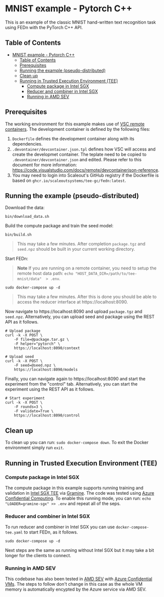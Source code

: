 # MNIST example - Pytorch C++
This is an example of the classic MNIST hand-written text recognition task using FEDn with the PyTorch C++ API.

## Table of Contents
- [MNIST example - Pytorch C++](#mnist-example---pytorch-c)
  - [Table of Contents](#table-of-contents)
  - [Prerequisites](#prerequisites)
  - [Running the example (pseudo-distributed)](#running-the-example-pseudo-distributed)
  - [Clean up](#clean-up)
  - [Running in Trusted Execution Environment (TEE)](#running-in-trusted-execution-environment-tee)
    - [Compute package in Intel SGX](#compute-package-in-intel-sgx)
    - [Reducer and combiner in Intel SGX](#reducer-and-combiner-in-intel-sgx)
    - [Running in AMD SEV](#running-in-amd-sev)

## Prerequisites
The working environment for this example makes use of [VSC remote containers](https://code.visualstudio.com/docs/remote/containers). The development container is defined by the following files:

1. `Dockerfile` defines the development container along with its dependencies.
2. `.devontainer/devcontainer.json.tpl` defines how VSC will access and create the developmet container. The teplate need to be copied to `.devontainer/devcontainer.json` and edited. Please refer to this document for more information: https://code.visualstudio.com/docs/remote/devcontainerjson-reference.
3. You may need to login into Scaleout's GitHub registry if the Dockerfile is based on `ghcr.io/scaleoutsystems/tee-gc/fedn:latest`.
 
## Running the example (pseudo-distributed)

Download the data:
```
bin/download_data.sh
```

Build the compute package and train the seed model:
```
bin/build.sh
```
> This may take a few minutes. After completion `package.tgz` and `seed.npz` should be built in your current working directory.

Start FEDn:
> **Note** If you are running on a remote container, you need to setup the remote host data path: `echo "HOST_DATA_DIR=/path/to/tee-mnist/data"  > .env`.
```
sudo docker-compose up -d
```
> This may take a few minutes. After this is done you should be able to access the reducer interface at https://localhost:8090.

Now navigate to https://localhost:8090 and upload `package.tgz` and `seed.npz`. Alternatively, you can upload seed and package using the REST API as it follows.
```
# Upload package
curl -k -X POST \
    -F file=@package.tar.gz \
    -F helper="pytorch" \
    https://localhost:8090/context

# Upload seed
curl -k -X POST \
    -F seed=@seed.npz \
    https://localhost:8090/models
```

Finally, you can navigate again to https://localhost:8090 and start the experiment from the "control" tab. Alternatively, you can start the experiment using the REST API as it follows.
```
# Start experiment
curl -k -X POST \
    -F rounds=3 \
    -F validate=True \
    https://localhost:8090/control
```

## Clean up
To clean up you can run: `sudo docker-compose down`. To exit the Docker environment simply run `exit`.

## Running in Trusted Execution Environment (TEE)

### Compute package in Intel SGX
The compute package in this example supports running training and validation in [Intel SGX TEE](https://www.intel.com/content/www/us/en/developer/tools/software-guard-extensions/overview.html) via [Gramine](https://grapheneproject.io). The code was tested using [Azure Confidential Computing](https://azure.microsoft.com/en-us/solutions/confidential-compute). To enable this running mode, you can run: `echo "LOADER=gramine-sgx" >> .env` and repeat all of the seps.

### Reducer and combiner in Intel SGX
To run reducer and combiner in Intel SGX you can use `docker-compose-tee.yaml` to start FEDn, as it follows.

```
sudo docker-compose up -d
```

Next steps are the same as running without Intel SGX but it may take a bit longer for the clients to connect.

### Running in AMD SEV
This codebase has also been tested in [AMD SEV](https://developer.amd.com/sev) with [Azure Confidential VMs](https://docs.microsoft.com/en-us/azure/confidential-computing/virtual-machine-solutions-amd). The steps to follow don't change in this case as the whole VM memory is automatically encypted by the Azure service via AMD SEV.